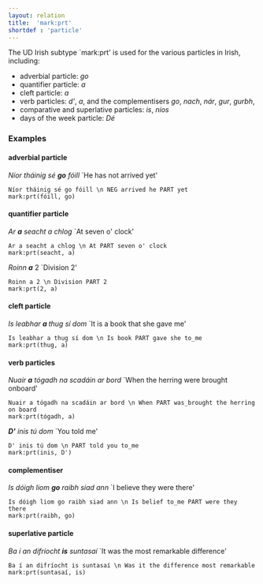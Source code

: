```yaml
---
layout: relation
title:  'mark:prt'
shortdef : 'particle'
---
```


The UD Irish subtype `mark:prt' is used for the various particles in Irish, including:

* adverbial particle: _go_
* quantifier particle: _a_
* cleft particle: _a_
* verb particles: _d'_, _a_, and the complementisers _go_, _nach_, _nár_, _gur_, _gurbh_, 
* comparative and superlative particles: _is_, _níos_
* days of the week particle: _Dé_


### Examples

#### adverbial particle

_Níor tháinig sé <b>go</b> fóill_ `He has not arrived yet'
~~~ sdparse
Níor tháinig sé go fóill \n NEG arrived he PART yet
mark:prt(fóill, go)
~~~ 

#### quantifier particle

_Ar <b>a</b> seacht a chlog_ `At seven o' clock'

~~~ sdparse
Ar a seacht a chlog \n At PART seven o' clock
mark:prt(seacht, a)
~~~

_Roinn <b>a</b>_ 2 `Division 2'

~~~ sdparse
Roinn a 2 \n Division PART 2
mark:prt(2, a)
~~~

#### cleft particle

_Is leabhar <b>a </b>thug sí dom_ `It is a book that she gave me'

~~~ sdparse
Is leabhar a thug sí dom \n Is book PART gave she to_me
mark:prt(thug, a)
~~~


#### verb particles

_Nuair <b>a</b> tógadh na scadáin ar bord_ `When the herring were brought onboard'

~~~ sdparse
Nuair a tógadh na scadáin ar bord \n When PART was_brought the herring on board
mark:prt(tógadh, a)
~~~

_<b>D'</b> inis tú dom_ `You told me'

~~~ sdparse
D' inis tú dom \n PART told you to_me
mark:prt(inis, D')
~~~


#### complementiser

_Is dóigh liom <b>go</b> raibh siad ann_ `I believe they were there'

~~~ sdparse
Is dóigh liom go raibh siad ann \n Is belief to_me PART were they there
mark:prt(raibh, go)
~~~

#### superlative particle

_Ba í an difríocht <b>is</b> suntasaí_ `It was the most remarkable difference'

~~~ sdparse
Ba í an difríocht is suntasaí \n Was it the difference most remarkable
mark:prt(suntasaí, is)
~~~












